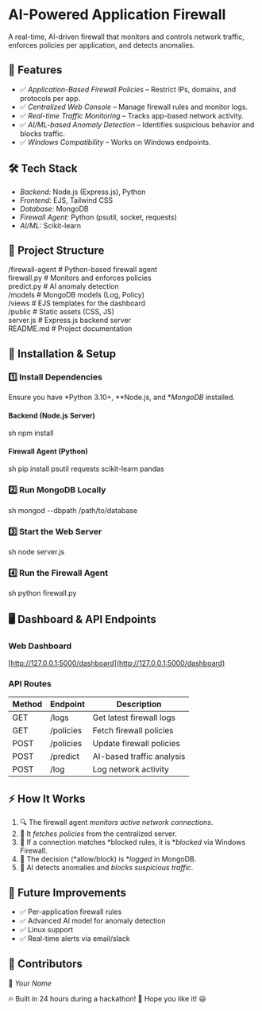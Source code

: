 # AI-Powered Application Firewall

A real-time, AI-driven firewall that monitors and controls network traffic, enforces policies per application, and detects anomalies.

## 🚀 Features
- ✅ *Application-Based Firewall Policies* – Restrict IPs, domains, and protocols per app.
- ✅ *Centralized Web Console* – Manage firewall rules and monitor logs.
- ✅ *Real-time Traffic Monitoring* – Tracks app-based network activity.
- ✅ *AI/ML-based Anomaly Detection* – Identifies suspicious behavior and blocks traffic.
- ✅ *Windows Compatibility* – Works on Windows endpoints.

## 🛠 Tech Stack
- *Backend:* Node.js (Express.js), Python
- *Frontend:* EJS, Tailwind CSS
- *Database:* MongoDB
- *Firewall Agent:* Python (psutil, socket, requests)
- *AI/ML:* Scikit-learn

## 📂 Project Structure

/firewall-agent       # Python-based firewall agent  
    firewall.py       # Monitors and enforces policies  
    predict.py        # AI anomaly detection  
/models               # MongoDB models (Log, Policy)  
/views                # EJS templates for the dashboard  
/public               # Static assets (CSS, JS)  
server.js             # Express.js backend server  
README.md             # Project documentation  


## 🔧 Installation & Setup

### 1️⃣ Install Dependencies
Ensure you have *Python 3.10+, **Node.js, and **MongoDB* installed.

#### Backend (Node.js Server)
sh
npm install


#### Firewall Agent (Python)
sh
pip install psutil requests scikit-learn pandas


### 2️⃣ Run MongoDB Locally
sh
mongod --dbpath /path/to/database


### 3️⃣ Start the Web Server
sh
node server.js


### 4️⃣ Run the Firewall Agent
sh
python firewall.py


## 🖥 Dashboard & API Endpoints

### Web Dashboard
[http://127.0.0.1:5000/dashboard](http://127.0.0.1:5000/dashboard)

### API Routes
| Method | Endpoint   | Description                 |
|--------|-----------|-----------------------------|
| GET    | /logs     | Get latest firewall logs    |
| GET    | /policies | Fetch firewall policies     |
| POST   | /policies | Update firewall policies    |
| POST   | /predict  | AI-based traffic analysis   |
| POST   | /log      | Log network activity        |

## ⚡ How It Works
1. 🔍 The firewall agent *monitors active network connections*.
2. 📡 It *fetches policies* from the centralized server.
3. 🚨 If a connection matches *blocked rules, it is **blocked* via Windows Firewall.
4. 📜 The decision (*allow/block) is **logged* in MongoDB.
5. 🤖 AI detects anomalies and *blocks suspicious traffic*.

## 🎯 Future Improvements
- ✅ Per-application firewall rules
- ✅ Advanced AI model for anomaly detection
- ✅ Linux support
- ✅ Real-time alerts via email/slack

## 🤝 Contributors
👤 *Your Name*

🔥 Built in 24 hours during a hackathon! 🚀 Hope you like it! 😃
